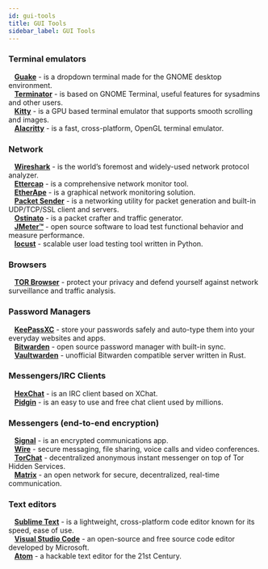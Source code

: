 ```yaml
---
id: gui-tools
title: GUI Tools
sidebar_label: GUI Tools
---
```


###  Terminal emulators

   [**Guake**](https://github.com/Guake/guake) - is a dropdown terminal made for the GNOME desktop environment.  
   [**Terminator**](https://gnometerminator.blogspot.com/p/introduction.html) - is based on GNOME Terminal, useful features for sysadmins and other users.  
   [**Kitty**](https://sw.kovidgoyal.net/kitty/) - is a GPU based terminal emulator that supports smooth scrolling and images.  
   [**Alacritty**](https://github.com/alacritty/alacritty) - is a fast, cross-platform, OpenGL terminal emulator.  

###  Network

   [**Wireshark**](https://www.wireshark.org/) - is the world’s foremost and widely-used network protocol analyzer.  
   [**Ettercap**](https://www.ettercap-project.org/) - is a comprehensive network monitor tool.  
   [**EtherApe**](https://etherape.sourceforge.io/) - is a graphical network monitoring solution.  
   [**Packet Sender**](https://packetsender.com/) - is a networking utility for packet generation and built-in UDP/TCP/SSL client and servers.  
   [**Ostinato**](https://ostinato.org/) - is a packet crafter and traffic generator.  
   [**JMeter™**](https://jmeter.apache.org/) - open source software to load test functional behavior and measure performance.  
   [**locust**](https://github.com/locustio/locust) - scalable user load testing tool written in Python.  

###  Browsers

   [**TOR Browser**](https://www.torproject.org/) - protect your privacy and defend yourself against network surveillance and traffic analysis.  

###  Password Managers

   [**KeePassXC**](https://keepassxc.org/) - store your passwords safely and auto-type them into your everyday websites and apps.  
   [**Bitwarden**](https://bitwarden.com/) - open source password manager with built-in sync.  
   [**Vaultwarden**](https://github.com/dani-garcia/vaultwarden/) - unofficial Bitwarden compatible server written in Rust.  

###  Messengers/IRC Clients

   [**HexChat**](https://hexchat.github.io/index.html) - is an IRC client based on XChat.  
   [**Pidgin**](https://pidgin.im/) - is an easy to use and free chat client used by millions.  

###  Messengers (end-to-end encryption)

   [**Signal**](https://www.signal.org/) - is an encrypted communications app.  
   [**Wire**](https://wire.com/en/) - secure messaging, file sharing, voice calls and video conferences.  
   [**TorChat**](https://github.com/prof7bit/TorChat) - decentralized anonymous instant messenger on top of Tor Hidden Services.  
   [**Matrix**](https://matrix.org/) - an open network for secure, decentralized, real-time communication.  

###  Text editors

   [**Sublime Text**](https://www.sublimetext.com/3) - is a lightweight, cross-platform code editor known for its speed, ease of use.  
   [**Visual Studio Code**](https://code.visualstudio.com/) - an open-source and free source code editor developed by Microsoft.  
   [**Atom**](https://atom.io/) - a hackable text editor for the 21st Century.